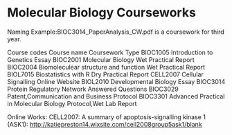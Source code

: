 # Molecular Biology Courseworks

Naming Example:BIOC3014_PaperAnalysis_CW.pdf is a coursework for third year.

Course codes		Course name				Coursework Type
BIOC1005		Introduction to Genetics		Essay
BIOC2001		Molecular Biology			Wet Practical Report
BIOC2004		Biomoleculear structure and function	Wet Practical Report
BIOL7015		Biostatistics with R			Dry Practical Report
CELL2007		Cellular Signalling			Online Website
BIOL2010		Developmental Biology			Essay
BIOC3014		Protein Regulatory Network		Answered Questions
BIOC3029		Patent,Communication and Business	Protocol
BIOC3301		Advanced Practical in Molecular Biology	Protocol,Wet Lab Report


Online Works:
CELL2007: A summary of apoptosis-signalling kinase 1 (ASK1): http://katiepreston14.wixsite.com/cell2008group5ask1/blank
